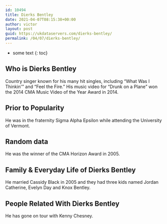 ```yaml
---
id: 10494
title: Dierks Bentley
date: 2021-04-07T08:15:38+00:00
author: victor
layout: post
guid: https://ukdataservers.com/dierks-bentley/
permalink: /04/07/dierks-bentley/
---
```


* some text
{: toc}


## Who is Dierks Bentley



Country singer known for his many hit singles, including &#8220;What Was I Thinkin'&#8221; and &#8220;Feel the Fire.&#8221; His music video for &#8220;Drunk on a Plane&#8221; won the 2014 CMA Music Video of the Year Award in 2014.

                
                
                
## Prior to Popularity



He was in the fraternity Sigma Alpha Epsilon while attending the University of Vermont.

                
                
                
## Random data



He was the winner of the CMA Horizon Award in 2005.

                
                
                
## Family & Everyday Life of Dierks Bentley



He married Cassidy Black in 2005 and they had three kids named Jordan Catherine, Evelyn Day and Knox Bentley.

                
                
                
## People Related With Dierks Bentley



He has gone on tour with Kenny Chesney.

                
              
            
          
          
          